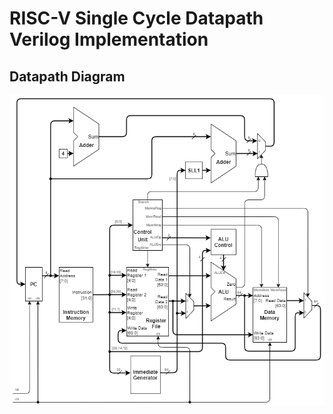 # RISC-V Single Cycle Datapath Verilog Implementation
## Datapath Diagram
![RISC-V Single Cycle Datapath Diagram](img/datapath-diagram.png)
